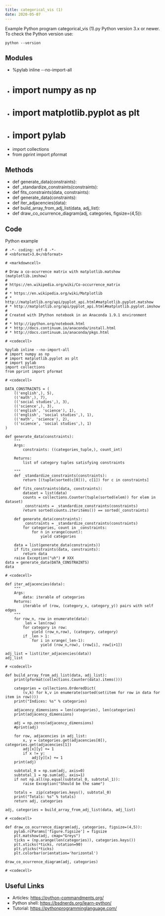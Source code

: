 ```yaml
---
title: categorical_vis (1)
date: 2020-05-07
---
```

Example Python program categorical_vis (1).py
Python version 3.x or newer.
To check the Python version use:

    python --version

## Modules

* %pylab inline --no-import-all
* # import numpy as np
* # import matplotlib.pyplot as plt
* # import pylab
* import collections
* from pprint import pformat

## Methods

* def generate_data(constraints):
* def _standardize_constraints(constraints):
* def fits_constraints(data, constraints):
* def generate_data(constraints):
* def iter_adjacencies(data):
* def build_array_from_adj_list(data, adj_list):
* def draw_co_ocurrence_diagram(adj, categories, figsize=(4,5)):

## Code

Python example

    # -*- coding: utf-8 -*-
    # <nbformat>3.0</nbformat>
    
    # <markdowncell>
    
    # Draw a co-ocurrence matrix with matplotlib.matshow (matplotlib.imshow)
    # 
    # https://en.wikipedia.org/wiki/Co-occurrence_matrix
    # 
    # * https://en.wikipedia.org/wiki/Matplotlib
    # * http://matplotlib.org/api/pyplot_api.html#matplotlib.pyplot.matshow
    # * http://matplotlib.org/api/pyplot_api.html#matplotlib.pyplot.imshow
    # 
    # Created with IPython notebook in an Anaconda 1.9.1 environment
    # 
    # * http://ipython.org/notebook.html
    # * http://docs.continuum.io/anaconda/install.html
    # * http://docs.continuum.io/anaconda/pkgs.html
    
    # <codecell>
    
    %pylab inline --no-import-all
    # import numpy as np
    # import matplotlib.pyplot as plt
    # import pylab
    import collections
    from pprint import pformat
    
    # <codecell>
    
    DATA_CONSTRAINTS = (
        (('english',), 5),
        (('math',), 7),
        (('social studies',), 3),
        (('science',), 3),
        (('english', 'science'), 1),
        (('english', 'social studies',), 1),
        (('math', 'science'), 2),
        (('science', 'social studies',), 1)
    )
    
    def generate_data(constraints):
        """
        Args:
            constraints: ((categories_tuple,), count_int)
    
        Returns:
            list of category tuples satisfying constraints
    
        """
        def _standardize_constraints(constraints):
            return [(tuple(sorted(c[0])), c[1]) for c in constraints]
    
        def fits_constraints(data, constraints):
            dataset = list(data)
            counts = collections.Counter(tuple(sorted(elem)) for elem in dataset)
            _constraints = _standardize_constraints(constraints)
            return sorted(counts.iteritems()) == sorted(_constraints)
    
        def generate_data(constraints):
            _constraints = _standardize_constraints(constraints)
            for categories, count in _constraints:
                for n in xrange(count):
                    yield categories
    
        data = list(generate_data(constraints))
        if fits_constraints(data, constraints):
            return data
        raise Exception("uh") # XXX
    data = generate_data(DATA_CONSTRAINTS)
    data
    
    # <codecell>
    
    def iter_adjacencies(data):
        """
        Args:
            data: iterable of categories
        Returns:
            iterable of (row, (category_x, category_y)) pairs with self edges
        """
        for row_n, row in enumerate(data):
            _len = len(row)
            for category in row:
                yield (row_n,row), (category, category)
            if _len > 1:
                for i in xrange(_len-1):
                    yield (row_n,row), (row[i], row[i+1])
    
    adj_list = list(iter_adjacencies(data))
    adj_list
    
    # <codecell>
    
    def build_array_from_adj_list(data, adj_list):
        print(pformat(collections.Counter(data).items()))
        
        categories = collections.OrderedDict(
            (v,k) for k,v in enumerate(sorted(set(item for row in data for item in row))))
        print("Indices: %s" % categories)
        
        adjacency_dimensions = len(categories), len(categories)
        print(adjacency_dimensions)
        
        adj = np.zeros(adjacency_dimensions)
        #print(adj)
        
        for row, adjacencies in adj_list:
            x, y = categories.get(adjacencies[0]), categories.get(adjacencies[1])
            adj[x][y] += 1
            if x != y:
                adj[y][x] += 1
        print(adj)
        
        subtotal_0 = np.sum(adj, axis=0)
        subtotal_1 = np.sum(adj, axis=1)
        if not np.all(np.equal(subtotal_0, subtotal_1)):
            raise Exception("Should be the same")
        
        totals =  zip(categories.keys(), subtotal_0)
        print("Totals: %s" % totals)
        return adj, categories
    
    adj, categories = build_array_from_adj_list(data, adj_list)
    
    # <codecell>
    
    def draw_co_ocurrence_diagram(adj, categories, figsize=(4,5)):
        pylab.rcParams['figure.figsize'] = figsize
        plt.matshow(adj, cmap="Greys")
        ticks = (np.arange(len(categories)), categories.keys())
        plt.xticks(*ticks, rotation=90)
        plt.yticks(*ticks)
        plt.colorbar(orientation='horizontal')
    
    draw_co_ocurrence_diagram(adj, categories)
    
    # <codecell>
    
    

## Useful Links

- Articles: https://python-commandments.org/
- Python shell: https://bsdnerds.org/learn-python/
- Tutorial: https://pythonprogramminglanguage.com/
